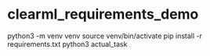 # clearml_requirements_demo


python3 -m venv venv
source venv/bin/activate
pip install -r requirements.txt
python3 actual_task